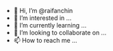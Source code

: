 - 👋 Hi, I’m @raifanchin
- 👀 I’m interested in ...
- 🌱 I’m currently learning ...
- 💞️ I’m looking to collaborate on ...
- 📫 How to reach me ...

<!---
raifanchin/raifanchin is a ✨ special ✨ repository because its `README.md` (this file) appears on your GitHub profile.
You can click the Preview link to take a look at your changes.
--->
